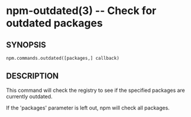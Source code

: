 npm-outdated(3) -- Check for outdated packages
==============================================

## SYNOPSIS

    npm.commands.outdated([packages,] callback)

## DESCRIPTION

This command will check the registry to see if the specified packages are
currently outdated.

If the 'packages' parameter is left out, npm will check all packages.
